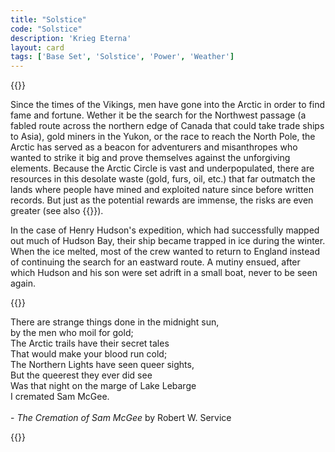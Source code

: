 ```yaml
---
title: "Solstice"
code: "Solstice"
description: 'Krieg Eterna'
layout: card
tags: ['Base Set', 'Solstice', 'Power', 'Weather']
---
```

{{<card-detail-page code="Solstice" artwork="The Feast of Saint John by Jules Breton (1875)">}}
<p>
Since the times of the Vikings, men have gone into the Arctic in order to find fame and fortune. Wether it be the search for the Northwest passage (a fabled route across the northern edge of Canada that could take trade ships to Asia), gold miners in the Yukon, or the race to reach the North Pole, the Arctic has served as a beacon for adventurers and misanthropes who wanted to strike it big and prove themselves against the unforgiving elements. Because the Arctic Circle is vast and underpopulated, there are resources in this desolate waste (gold, furs, oil, etc.) that far outmatch the lands where people have mined and exploited nature since before written records. But just as the potential rewards are immense, the risks are even greater (see also {{<cardlink name="Frost" code="frost">}}).
</p>
<p>
In the case of Henry Hudson's expedition, which had successfully mapped out much of Hudson Bay, their ship became trapped in ice during the winter. When the ice melted, most of the crew wanted to return to England instead of continuing the search for an eastward route. A mutiny ensued, after which Hudson and his son were set adrift in a small boat, never to be seen again. 
</p>
{{<card-detail-image file="hudson.jpg" caption="Last Voyage Of Henry Hudson by John Collier (1881)">}}
<p>
There are strange things done in the midnight sun,
<br>
by the men who moil for gold;
<br>
The Arctic trails have their secret tales
<br>
That would make your blood run cold;
<br>
The Northern Lights have seen queer sights,
<br>
But the queerest they ever did see
<br>
Was that night on the marge of Lake Lebarge
<br>
I cremated Sam McGee.
<br>
<br>
- <i>The Cremation of Sam McGee</i> by Robert W. Service
</p>
{{</card-detail-page>}}